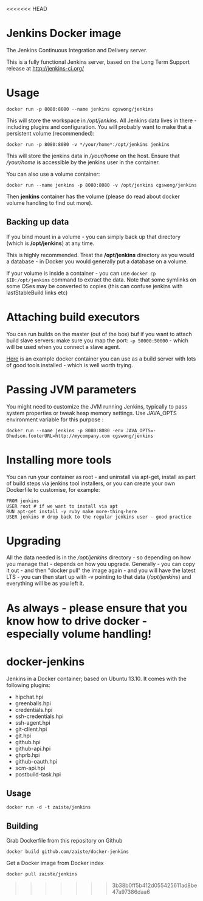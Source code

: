 <<<<<<< HEAD
# Jenkins Docker image

The Jenkins Continuous Integration and Delivery server.

This is a fully functional Jenkins server, based on the Long Term Support release at http://jenkins-ci.org/

# Usage

```
docker run -p 8080:8080 --name jenkins cgswong/jenkins
```

This will store the workspace in */opt/jenkins*. All Jenkins data lives in there - including plugins and configuration.
You will probably want to make that a persistent volume (recommended):

```
docker run -p 8080:8080 -v */your/home*:/opt/jenkins jenkins
```

This will store the jenkins data in */your/home* on the host.
Ensure that */your/home* is accessible by the jenkins user in the container.


You can also use a volume container:

```
docker run --name jenkins -p 8080:8080 -v /opt/jenkins cgswong/jenkins
```

Then **jenkins** container has the volume (please do read about docker volume handling to find out more).

## Backing up data

If you bind mount in a volume - you can simply back up that directory
(which is **/opt/jenkins**) at any time.

This is highly recommended. Treat the **/opt/jenkins** directory as you would a database - in Docker you would generally put a database on a volume.

If your volume is inside a container - you can use ```docker cp $ID:/opt/jenkins``` command to extract the data.
Note that some symlinks on some OSes may be converted to copies (this can confuse jenkins with lastStableBuild links etc)

# Attaching build executors

You can run builds on the master (out of the box) buf if you want to attach build slave servers: make sure you map the port: ```-p 50000:50000``` - which will be used when you connect a slave agent.

[Here](https://registry.hub.docker.com/u/maestrodev/build-agent/) is an example docker container you can use as a build server with lots of good tools installed - which is well worth trying.

# Passing JVM parameters

You might need to customize the JVM running Jenkins, typically to pass system properties or tweak heap memory settings. Use JAVA_OPTS environment 
variable for this purpose :

```
docker run --name jenkins -p 8080:8080 -env JAVA_OPTS=-Dhudson.footerURL=http://mycompany.com cgswong/jenkins
```

# Installing more tools

You can run your container as root - and uninstall via apt-get, install as part of build steps via jenkins tool installers, or you can create your own Dockerfile to customise, for example: 

```
FROM jenkins
USER root # if we want to install via apt
RUN apt-get install -y ruby make more-thing-here
USER jenkins # drop back to the regular jenkins user - good practice

```
# Upgrading

All the data needed is in the */opt/jenkins* directory - so depending on how you manage that - depends on how you upgrade. Generally - you can copy it out - and then "docker pull" the image again - and you will have the latest LTS - you can then start up with -v pointing to that data (*/opt/jenkins*) and everything will be as you left it.

As always - please ensure that you know how to drive docker - especially volume handling!
=======
docker-jenkins
==============

Jenkins in a Docker container; based on Ubuntu 13.10. It comes with the
following plugins:

 * hipchat.hpi
 * greenballs.hpi
 * credentials.hpi
 * ssh-credentials.hpi
 * ssh-agent.hpi
 * git-client.hpi
 * git.hpi
 * github.hpi
 * github-api.hpi
 * ghprb.hpi
 * github-oauth.hpi
 * scm-api.hpi
 * postbuild-task.hpi

Usage
-----

    docker run -d -t zaiste/jenkins

Building
--------

Grab Dockerfile from this repository on Github

    docker build github.com/zaiste/docker-jenkins

Get a Docker image from Docker index

    docker pull zaiste/jenkins


>>>>>>> 3b38b0ff5b412d055425611ad8be47a97386daa6
